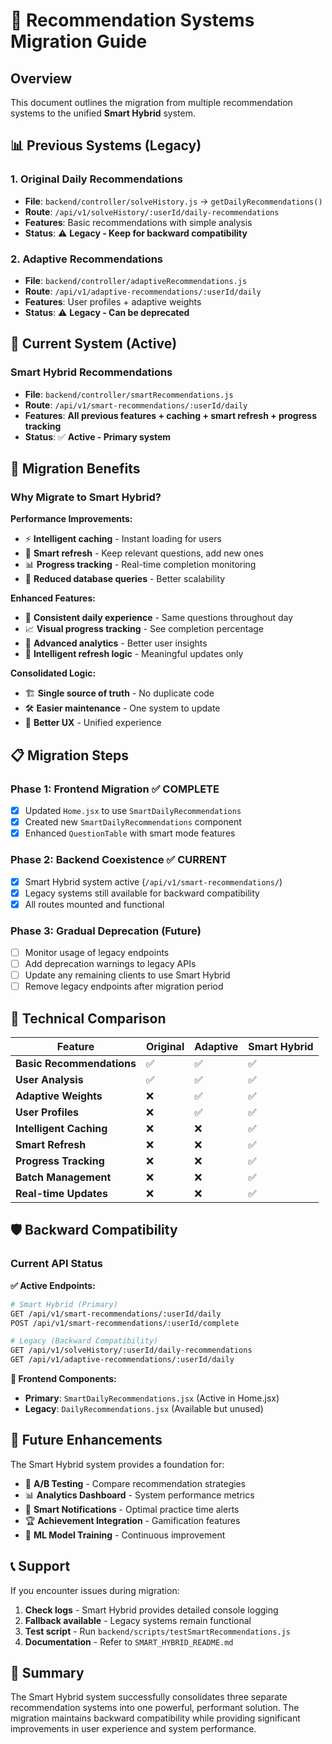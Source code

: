 # 🔄 Recommendation Systems Migration Guide

## Overview

This document outlines the migration from multiple recommendation systems to the unified **Smart Hybrid** system.

## 📊 Previous Systems (Legacy)

### 1. Original Daily Recommendations
- **File**: `backend/controller/solveHistory.js` → `getDailyRecommendations()`
- **Route**: `/api/v1/solveHistory/:userId/daily-recommendations`
- **Features**: Basic recommendations with simple analysis
- **Status**: ⚠️ **Legacy - Keep for backward compatibility**

### 2. Adaptive Recommendations  
- **File**: `backend/controller/adaptiveRecommendations.js`
- **Route**: `/api/v1/adaptive-recommendations/:userId/daily`
- **Features**: User profiles + adaptive weights
- **Status**: ⚠️ **Legacy - Can be deprecated**

## 🚀 Current System (Active)

### Smart Hybrid Recommendations
- **File**: `backend/controller/smartRecommendations.js`
- **Route**: `/api/v1/smart-recommendations/:userId/daily`
- **Features**: **All previous features + caching + smart refresh + progress tracking**
- **Status**: ✅ **Active - Primary system**

## 🎯 Migration Benefits

### Why Migrate to Smart Hybrid?

**Performance Improvements:**
- ⚡ **Intelligent caching** - Instant loading for users
- 🔄 **Smart refresh** - Keep relevant questions, add new ones
- 📊 **Progress tracking** - Real-time completion monitoring
- 💾 **Reduced database queries** - Better scalability

**Enhanced Features:**
- 🎯 **Consistent daily experience** - Same questions throughout day
- 📈 **Visual progress tracking** - See completion percentage
- 🧠 **Advanced analytics** - Better user insights
- 🔄 **Intelligent refresh logic** - Meaningful updates only

**Consolidated Logic:**
- 🏗️ **Single source of truth** - No duplicate code
- 🛠️ **Easier maintenance** - One system to update
- 📱 **Better UX** - Unified experience

## 📋 Migration Steps

### Phase 1: Frontend Migration ✅ COMPLETE
- [x] Updated `Home.jsx` to use `SmartDailyRecommendations`
- [x] Created new `SmartDailyRecommendations` component
- [x] Enhanced `QuestionTable` with smart mode features

### Phase 2: Backend Coexistence ✅ CURRENT
- [x] Smart Hybrid system active (`/api/v1/smart-recommendations/`)
- [x] Legacy systems still available for backward compatibility
- [x] All routes mounted and functional

### Phase 3: Gradual Deprecation (Future)
- [ ] Monitor usage of legacy endpoints
- [ ] Add deprecation warnings to legacy APIs
- [ ] Update any remaining clients to use Smart Hybrid
- [ ] Remove legacy endpoints after migration period

## 🔧 Technical Comparison

| Feature | Original | Adaptive | Smart Hybrid |
|---------|----------|----------|--------------|
| **Basic Recommendations** | ✅ | ✅ | ✅ |
| **User Analysis** | ✅ | ✅ | ✅ |
| **Adaptive Weights** | ❌ | ✅ | ✅ |
| **User Profiles** | ❌ | ✅ | ✅ |
| **Intelligent Caching** | ❌ | ❌ | ✅ |
| **Smart Refresh** | ❌ | ❌ | ✅ |
| **Progress Tracking** | ❌ | ❌ | ✅ |
| **Batch Management** | ❌ | ❌ | ✅ |
| **Real-time Updates** | ❌ | ❌ | ✅ |

## 🛡️ Backward Compatibility

### Current API Status

**✅ Active Endpoints:**
```bash
# Smart Hybrid (Primary)
GET /api/v1/smart-recommendations/:userId/daily
POST /api/v1/smart-recommendations/:userId/complete

# Legacy (Backward Compatibility)
GET /api/v1/solveHistory/:userId/daily-recommendations
GET /api/v1/adaptive-recommendations/:userId/daily
```

**📱 Frontend Components:**
- **Primary**: `SmartDailyRecommendations.jsx` (Active in Home.jsx)
- **Legacy**: `DailyRecommendations.jsx` (Available but unused)

## 🚀 Future Enhancements

The Smart Hybrid system provides a foundation for:

- 🎯 **A/B Testing** - Compare recommendation strategies
- 📊 **Analytics Dashboard** - System performance metrics  
- 🔔 **Smart Notifications** - Optimal practice time alerts
- 🏆 **Achievement Integration** - Gamification features
- 🤖 **ML Model Training** - Continuous improvement

## 📞 Support

If you encounter issues during migration:

1. **Check logs** - Smart Hybrid provides detailed console logging
2. **Fallback available** - Legacy systems remain functional
3. **Test script** - Run `backend/scripts/testSmartRecommendations.js`
4. **Documentation** - Refer to `SMART_HYBRID_README.md`

## 🎉 Summary

The Smart Hybrid system successfully consolidates three separate recommendation systems into one powerful, performant solution. The migration maintains backward compatibility while providing significant improvements in user experience and system performance. 